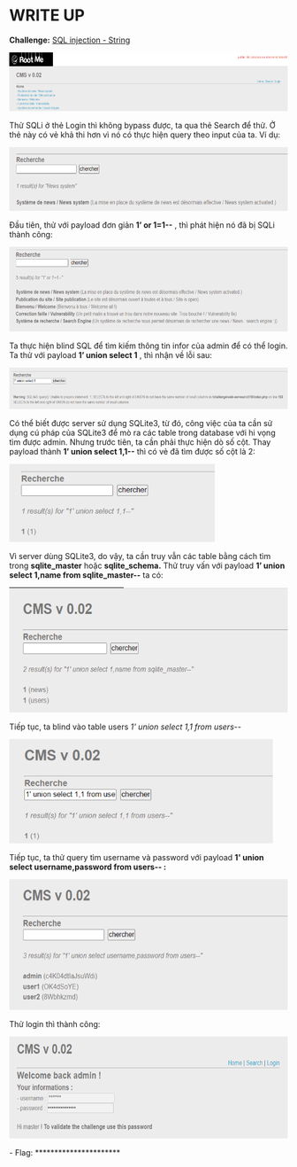 # WRITE UP

**Challenge:** [SQL injection - String](https://www.root-me.org/en/Challenges/Web-Server/SQL-injection-String)

<img src="./media/image1.png" style="width:6.5in;height:1.10208in" alt="Graphical user interface Description automatically generated with low confidence" />

Thử SQLi ở thẻ Login thì không bypass được, ta qua thẻ Search để thử. Ở thẻ này có vẻ khả thi hơn vì nó có thực hiện query theo input của ta. Ví dụ:

<img src="./media/image2.png" style="width:6.5in;height:1.20278in" alt="Graphical user interface, text Description automatically generated with medium confidence" />

Đầu tiên, thử với payload đơn giản **1’ or 1=1--** , thì phát hiện nó đã bị SQLi thành công:

<img src="./media/image3.png" style="width:6.5in;height:1.59375in" alt="A picture containing text Description automatically generated" />

Ta thực hiện blind SQL để tìm kiếm thông tin infor của admin để có thể login. Ta thử với payload **1’ union select 1** , thì nhận về lỗi sau:

<img src="./media/image4.png" style="width:6.5in;height:0.78125in" />

Có thể biết được server sử dụng SQLite3, từ đó, công việc của ta cần sử dụng cú pháp của SQLite3 để mò ra các table trong database với hi vọng tìm được admin. Nhưng trước tiên, ta cần phải thực hiện dò số cột. Thay payload thành **1’ union select 1,1--** thì có vẻ đã tìm được số cột là 2:

<img src="./media/image5.png" style="width:3.87534in;height:1.46679in" alt="Graphical user interface, text, application Description automatically generated" />

Vì server dùng SQLite3, do vậy, ta cần truy vẫn các table bằng cách tìm trong **sqlite\_master** hoặc **sqlite\_schema.** Thử truy vấn với payload **1’ union select 1,name from sqlite\_master--** ta có:

<img src="./media/image6.png" style="width:5.75883in;height:2.3502in" alt="Graphical user interface, text, application, email Description automatically generated" />

Tiếp tục, ta blind vào table users *1' union select 1,1 from users--*

<img src="./media/image7.png" style="width:4.9671in;height:1.9585in" alt="Graphical user interface, text, application, email Description automatically generated" />

Tiếp tục, ta thử query tìm username và password với payload **1' union select username,password from users-- :**

<img src="./media/image8.png" style="width:5.93385in;height:2.45855in" alt="Graphical user interface, text, application, email Description automatically generated" />

Thử login thì thành công:

<img src="./media/image9.png" style="width:6.5in;height:1.92431in" alt="Graphical user interface, application Description automatically generated" />

\- Flag: \*\*\*\*\*\*\*\*\*\*\*\*\*\*\*\*\*\*\*\*\*\*
